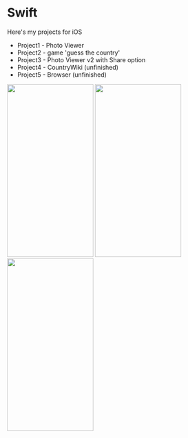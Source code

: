 # Swift
Here's my projects for iOS
- Project1 - Photo Viewer
- Project2 - game 'guess the country'
- Project3 - Photo Viewer v2 with Share option
- Project4 - CountryWiki (unfinished)
- Project5 - Browser (unfinished)

<img src="https://github.com/MatveyGarbuzov/Swift/blob/main/Project1/Example.gif" width="200" height="400" />  <img src="https://github.com/MatveyGarbuzov/Swift/blob/main/Project2/Example.gif" width="200" height="400" />  <img src="https://github.com/MatveyGarbuzov/Swift/blob/main/Project3/ExampleProject3.gif" width="200" height="400" />  
